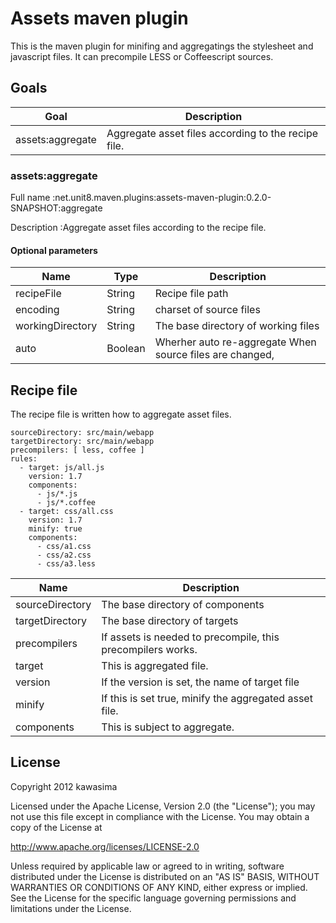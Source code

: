 Assets maven plugin
===================

This is the maven plugin for minifing and aggregatings the stylesheet and javascript files.
It can precompile LESS or Coffeescript sources.

Goals
-----

Goal                   |Description
-----------------------|-------------------------------
assets:aggregate       |Aggregate asset files according to the recipe file.

### assets:aggregate

Full name
:net.unit8.maven.plugins:assets-maven-plugin:0.2.0-SNAPSHOT:aggregate

Description
:Aggregate asset files according to the recipe file.

#### Optional parameters

Name             |Type   |Description
-----------------|-------|--------------------------------------
recipeFile       |String |Recipe file path
encoding         |String |charset of source files
workingDirectory |String |The base directory of working files
auto             |Boolean|Wherher auto re-aggregate When source files are changed,

Recipe file
-----------

The recipe file is written how to aggregate asset files.

    sourceDirectory: src/main/webapp
    targetDirectory: src/main/webapp
    precompilers: [ less, coffee ]
    rules:
      - target: js/all.js
        version: 1.7
        components:
          - js/*.js
          - js/*.coffee
      - target: css/all.css
        version: 1.7
        minify: true
        components:
          - css/a1.css
          - css/a2.css
          - css/a3.less

Name             |Description
-----------------|-------------------------------------------
sourceDirectory  |The base directory of components
targetDirectory  |The base directory of targets
precompilers     |If assets is needed to precompile, this precompilers works.
target           |This is aggregated file.
version          |If the version is set, the name of target file
minify           |If this is set true, minify the aggregated asset file.
components       |This is subject to aggregate.


License
-------

Copyright 2012 kawasima

Licensed under the Apache License, Version 2.0 (the "License");
you may not use this file except in compliance with the License.
You may obtain a copy of the License at

   http://www.apache.org/licenses/LICENSE-2.0

Unless required by applicable law or agreed to in writing, software
distributed under the License is distributed on an "AS IS" BASIS,
WITHOUT WARRANTIES OR CONDITIONS OF ANY KIND, either express or implied.
See the License for the specific language governing permissions and
limitations under the License.
